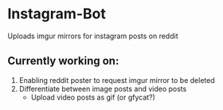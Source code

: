 Instagram-Bot
=============

Uploads imgur mirrors for instagram posts on reddit


Currently working on:
---------------------

1. Enabling reddit poster to request imgur mirror to be deleted
2. Differentiate between image posts and video posts
   - Upload video posts as gif (or gfycat?)